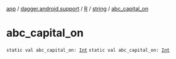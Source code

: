[app](../../../index.md) / [dagger.android.support](../../index.md) / [R](../index.md) / [string](index.md) / [abc_capital_on](./abc_capital_on.md)

# abc_capital_on

`static val abc_capital_on: `[`Int`](https://kotlinlang.org/api/latest/jvm/stdlib/kotlin/-int/index.html)
`static val abc_capital_on: `[`Int`](https://kotlinlang.org/api/latest/jvm/stdlib/kotlin/-int/index.html)